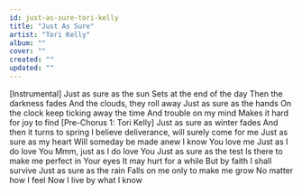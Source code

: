 ```yaml
---
id: just-as-sure-tori-kelly
title: "Just As Sure"
artist: "Tori Kelly"
album: ""
cover: ""
created: ""
updated: ""
---
```


[Instrumental]
Just as sure as the sun
Sets at the end of the day
Then the darkness fades
And the clouds, they roll away
Just as sure as the hands
On the clock keep ticking away the time
And trouble on my mind
Makes it hard for joy to find
[Pre-Chorus 1: Tori Kelly]
Just as sure as winter fades
And then it turns to spring
I believe deliverance, will surely come for me
Just as sure as my heart
Will someday be made anew
I know You love me
Just as I do love You
Mmm, just as I do love You
Just as sure as the test
Is there to make me perfect in Your eyes
It may hurt for a while
But by faith I shall survive
Just as sure as the rain
Falls on me only to make me grow
No matter how I feel
Now I live by what I know